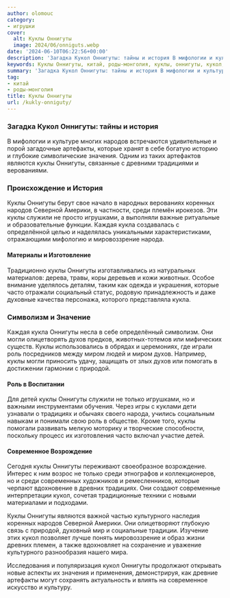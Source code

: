```yaml
---
author: olomouc
category:
- игрушки
cover:
  alt: Куклы Оннигуты
  image: 2024/06/onniguts.webp
date: '2024-06-10T06:22:56+00:00'
description: 'Загадка Кукол Оннигуты: тайны и история В мифологии и культуре многих народов встречаются удивительные и порой загадочные артефакты, которые хранят в...'
keywords: Куклы Оннигуты, китай, роды-монголия, куклы, оннигуты, кукол, народов, которые, среди, кукла, духов, роль, история, артефакты, значения, являются, коренных, северной
summary: 'Загадка Кукол Оннигуты: тайны и история В мифологии и культуре многих народов встречаются удивительные и порой загадочные артефакты, которые хранят в...'
tag:
- китай
- роды-монголия
title: Куклы Оннигуты
url: /kukly-onniguty/
---
```


### Загадка Кукол Оннигуты: тайны и история

В мифологии и культуре многих народов встречаются удивительные и порой загадочные артефакты, которые хранят в себе богатую историю и глубокие символические значения. Одним из таких артефактов являются куклы Оннигуты, связанные с древними традициями и верованиями.

### Происхождение и История

Куклы Оннигуты берут свое начало в народных верованиях коренных народов Северной Америки, в частности, среди племён ирокезов. Эти куклы служили не просто игрушками, а выполняли важные ритуальные и образовательные функции. Каждая кукла создавалась с определённой целью и наделялась уникальными характеристиками, отражающими мифологию и мировоззрение народа.

#### Материалы и Изготовление

Традиционно куклы Оннигуты изготавливались из натуральных материалов: дерева, травы, коры деревьев и кожи животных. Особое внимание уделялось деталям, таким как одежда и украшения, которые часто отражали социальный статус, родовую принадлежность и даже духовные качества персонажа, которого представляла кукла.

### Символизм и Значение

Каждая кукла Оннигуты несла в себе определённый символизм. Они могли олицетворять духов предков, животных-тотемов или мифических существ. Куклы использовались в обрядах и церемониях, где играли роль посредников между миром людей и миром духов. Например, куклы могли приносить удачу, защищать от злых духов или помогать в достижении гармонии с природой.

#### Роль в Воспитании

Для детей куклы Оннигуты служили не только игрушками, но и важными инструментами обучения. Через игры с куклами дети узнавали о традициях и обычаях своего народа, учились социальным навыкам и понимали свою роль в обществе. Кроме того, куклы помогали развивать мелкую моторику и творческие способности, поскольку процесс их изготовления часто включал участие детей.

#### Современное Возрождение

Сегодня куклы Оннигуты переживают своеобразное возрождение. Интерес к ним возрос не только среди этнографов и коллекционеров, но и среди современных художников и ремесленников, которые черпают вдохновение в древних традициях. Они создают современные интерпретации кукол, сочетая традиционные техники с новыми материалами и подходами.

Куклы Оннигуты являются важной частью культурного наследия коренных народов Северной Америки. Они олицетворяют глубокую связь с природой, духовный мир и социальные традиции. Изучение этих кукол позволяет лучше понять мировоззрение и образ жизни древних племен, а также вдохновляет на сохранение и уважение культурного разнообразия нашего мира.

Исследования и популяризация кукол Оннигуты продолжают открывать новые аспекты их значения и применения, демонстрируя, как древние артефакты могут сохранять актуальность и влиять на современное искусство и культуру.